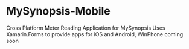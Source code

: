 MySynopsis-Mobile
=================

Cross Platform Meter Reading Application for MySynopsis
Uses Xamarin.Forms to provide apps for iOS and Android, WinPhone coming soon
